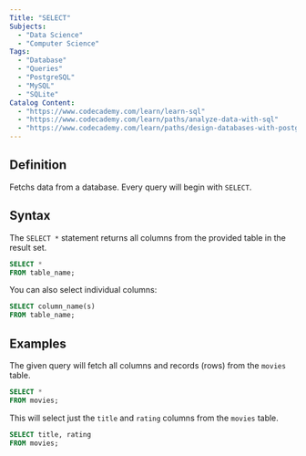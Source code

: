 ```yaml
---
Title: "SELECT"
Subjects:
  - "Data Science"
  - "Computer Science"
Tags:
  - "Database"
  - "Queries"
  - "PostgreSQL"
  - "MySQL"
  - "SQLite"
Catalog Content:
  - "https://www.codecademy.com/learn/learn-sql"
  - "https://www.codecademy.com/learn/paths/analyze-data-with-sql"
  - "https://www.codecademy.com/learn/paths/design-databases-with-postgresql"
---
```


## Definition

Fetchs data from a database. Every query will begin with `SELECT`.

## Syntax

The `SELECT *` statement returns all columns from the provided table in the result set.

```sql
SELECT *
FROM table_name;
```

You can also select individual columns:

```sql
SELECT column_name(s)
FROM table_name;
```

## Examples

The given query will fetch all columns and records (rows) from the `movies` table.

```sql
SELECT *
FROM movies;
```

This will select just the `title` and `rating` columns from the `movies` table.

```sql
SELECT title, rating
FROM movies;
```

